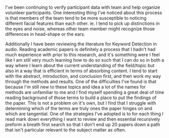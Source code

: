 I've been continuing to verify participant data with team and help organize volunteer participants.  One interesting thing I've noticed about this process is that members of the team tend to be more susceptible to noticing different facial features than each other.  ie.  I tend to pick up distinctions in the eyes and noise, whereas other team member might recognize those differences in head-shape or the ears.


Additionally I have been reviewing the literature for Keyword Detection in audio. Reading academic papers is definitely a process that I hadn't had much experience with prior to this research, and it's something were I feel like I am still very much learning how to do so such that I can do so in both a way where I learn about the current understanding of the field/topic but also in a way that is efficient in terms of absorbing content.  I tend to start with the abstract, introduction, and conclusion first, and then work my way through the methods and results.  One of the difficulties I've found is that because I'm still new to these topics and idea a lot of the names for methods are unfamiliar to me and I find myself spending a great deal of time reading background of those terms to build a place to put the findings of the paper.  This is not a problem on it's own, but I find that I struggle with determining which of the terms are truly ones the paper hinges on and which are tangential.  One of the strategies I've adopted is to for each thing I read mark down everything I want to review and then essential recursively preform a breath first search so that I don't end up 20 papers down a path that isn't particular relevant to the subject matter as often. 